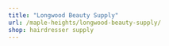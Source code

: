 ```yaml
---
title: "Longwood Beauty Supply"
url: /maple-heights/longwood-beauty-supply/
shop: hairdresser supply
---
```

